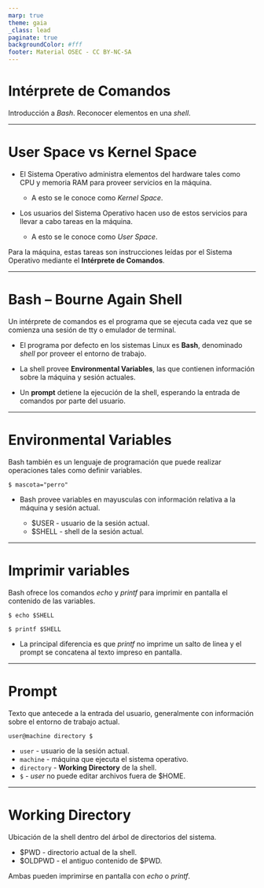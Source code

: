 ```yaml
---
marp: true
theme: gaia
_class: lead
paginate: true
backgroundColor: #fff
footer: Material OSEC - CC BY-NC-SA
---
```


# **Intérprete de Comandos**

Introducción a *Bash*.
Reconocer elementos en una *shell*.

---

# User Space vs Kernel Space

* El Sistema Operativo administra elementos del hardware tales como CPU y memoria RAM para proveer servicios en la máquina.

  * A esto se le conoce como *Kernel Space*.

* Los usuarios del Sistema Operativo hacen uso de estos servicios para llevar a cabo tareas en la máquina.

  * A esto se le conoce como *User Space*.

Para la máquina, estas tareas son instrucciones leídas por el Sistema Operativo mediante el **Intérprete de Comandos**.

---

# Bash &ndash; Bourne Again Shell

Un intérprete de comandos es el programa que se ejecuta cada vez que se comienza una sesión de tty o emulador de terminal.

* El programa por defecto en los sistemas Linux es **Bash**, denominado *shell* por proveer el entorno de trabajo.

* La shell provee **Environmental Variables**, las que contienen información sobre la máquina y sesión actuales.

* Un **prompt** detiene la ejecución de la shell, esperando la entrada de comandos por parte del usuario.

---

# Environmental Variables

Bash también es un lenguaje de programación que puede realizar operaciones tales como definir variables.

```
$ mascota="perro"
```

* Bash provee variables en mayusculas con información relativa a la máquina y sesión actual.

  * $USER - usuario de la sesión actual.
  * $SHELL - shell de la sesión actual.

---

# Imprimir variables

Bash ofrece los comandos *echo* y *printf* para imprimir en pantalla el contenido de las variables.

```
$ echo $SHELL
```

```
$ printf $SHELL
```

* La principal diferencia es que *printf* no imprime un salto de linea y el prompt se concatena al texto impreso en pantalla.

---

# Prompt

Texto que antecede a la entrada del usuario, generalmente con información sobre el entorno de trabajo actual.

```
user@machine directory $
```

* `user` - usuario de la sesión actual.
* `machine` - máquina que ejecuta el sistema operativo.
* `directory` - **Working Directory** de la shell.
* `$` - *user* no puede editar archivos fuera de $HOME.

---

# Working Directory

Ubicación de la shell dentro del árbol de directorios del sistema.

* $PWD -  directorio actual de la shell.
* $OLDPWD - el antiguo contenido de $PWD.

Ambas pueden imprimirse en pantalla con *echo* o *printf*.

